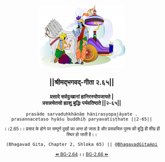 <center><img src="../../asset/BG.png" alt="#API #bhagavadgitaapi #slok #nodejs #js #api #gitaapi #krishna #hinduism #vedic #ISKCON #shreemadbhagavadgita #technology"/>
<h2>||श्रीमद्‍भगवद्‍-गीता २.६५||</h2>
<h3>प्रसादे सर्वदुःखानां हानिरस्योपजायते |<br/>प्रसन्नचेतसो ह्याशु बुद्धिः पर्यवतिष्ठते ||२-६५||</h3>
<pre>prasāde sarvaduḥkhānāṃ hānirasyopajāyate .<br/>prasannacetaso hyāśu buddhiḥ paryavatiṣṭhate ||2-65||</pre>
<p>।।2.65।। प्रसाद के होने पर सम्पूर्ण दुखों का अन्त हो जाता है और प्रसन्नचित्त पुरुष की बुद्धि ही शीघ्र ही स्थिर हो जाती है।।</p>
<pre>(Bhagavad Gita, Chapter 2, Shloka 65) || <a href="https://twitter.com/bhagavadgitaapi">@BhagavadGitaApi</a></pre><a href="../../2/64">⏪  BG-2.64</a><b>        ।।        </b><a href="../../2/66">BG-2.66  ⏩</a></center></center>